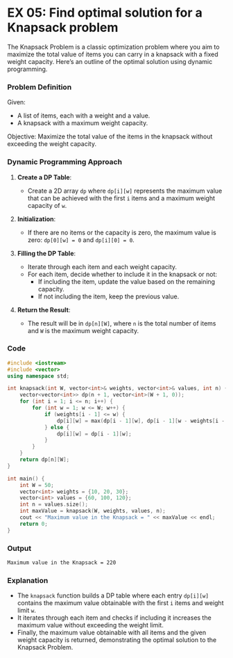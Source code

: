 # EX 05: Find optimal solution for a Knapsack problem

The Knapsack Problem is a classic optimization problem where you aim to maximize the total value of items you can carry in a knapsack with a fixed weight capacity. Here’s an outline of the optimal solution using dynamic programming.

### Problem Definition

Given:

- A list of items, each with a weight and a value.
- A knapsack with a maximum weight capacity.

Objective: Maximize the total value of the items in the knapsack without exceeding the weight capacity.

### Dynamic Programming Approach

1. **Create a DP Table**:
   - Create a 2D array `dp` where `dp[i][w]` represents the maximum value that can be achieved with the first `i` items and a maximum weight capacity of `w`.

2. **Initialization**:
   - If there are no items or the capacity is zero, the maximum value is zero: `dp[0][w] = 0` and `dp[i][0] = 0`.

3. **Filling the DP Table**:
   - Iterate through each item and each weight capacity.
   - For each item, decide whether to include it in the knapsack or not:
     - If including the item, update the value based on the remaining capacity.
     - If not including the item, keep the previous value.

4. **Return the Result**:
   - The result will be in `dp[n][W]`, where `n` is the total number of items and `W` is the maximum weight capacity.

### Code

```cpp
#include <iostream>
#include <vector>
using namespace std;

int knapsack(int W, vector<int>& weights, vector<int>& values, int n) {
    vector<vector<int>> dp(n + 1, vector<int>(W + 1, 0));
    for (int i = 1; i <= n; i++) {
        for (int w = 1; w <= W; w++) {
            if (weights[i - 1] <= w) {
                dp[i][w] = max(dp[i - 1][w], dp[i - 1][w - weights[i - 1]] + values[i - 1]);
            } else {
                dp[i][w] = dp[i - 1][w];
            }
        }
    }
    return dp[n][W];
}

int main() {
    int W = 50;
    vector<int> weights = {10, 20, 30};
    vector<int> values = {60, 100, 120};
    int n = values.size();
    int maxValue = knapsack(W, weights, values, n);
    cout << "Maximum value in the Knapsack = " << maxValue << endl;
    return 0;
}
```

### Output

```bash
Maximum value in the Knapsack = 220
```

### Explanation

- The `knapsack` function builds a DP table where each entry `dp[i][w]` contains the maximum value obtainable with the first `i` items and weight limit `w`.
- It iterates through each item and checks if including it increases the maximum value without exceeding the weight limit.
- Finally, the maximum value obtainable with all items and the given weight capacity is returned, demonstrating the optimal solution to the Knapsack Problem.
